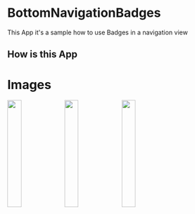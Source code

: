 # BottomNavigationBadges

This App it's a sample how to use Badges in a navigation view

## How is this App
# Images
<img src="http://www.projectconnect.com.br/github_imagens/Screenshot_1585237344.png" width="25%"></img>
<img src="http://www.projectconnect.com.br/github_imagens/Screenshot_1585237350.png" width="25%"></img>
<img src="http://www.projectconnect.com.br/github_imagens/Screenshot_1585237353.png" width="25%"></img>
